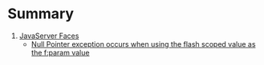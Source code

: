# Summary


1. [JavaServer Faces]()
    * [Null Pointer exception occurs when using the flash scoped value as the f:param value](jsf/flash_scope_param.md)